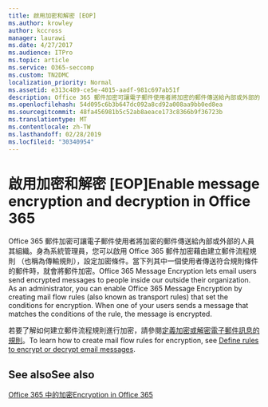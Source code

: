 ```yaml
---
title: 啟用加密和解密 [EOP]
ms.author: krowley
author: kccross
manager: laurawi
ms.date: 4/27/2017
ms.audience: ITPro
ms.topic: article
ms.service: O365-seccomp
ms.custom: TN2DMC
localization_priority: Normal
ms.assetid: e313c489-ce5e-4015-aadf-981c697ab51f
description: Office 365 郵件加密可讓電子郵件使用者將加密的郵件傳送給內部或外部的人員其組織。身為系統管理員，您可以啟用 Office 365 郵件加密藉由建立郵件流程規則 （傳輸規則），設定加密條件。
ms.openlocfilehash: 54d095c6b3b647dc092a8cd92a008aa9bb0ed8ea
ms.sourcegitcommit: 48fa456981b5c52ab8aeace173c8366b9f36723b
ms.translationtype: MT
ms.contentlocale: zh-TW
ms.lasthandoff: 02/28/2019
ms.locfileid: "30340954"
---
```

# <a name="enable-message-encryption-and-decryption-in-office-365"></a><span data-ttu-id="58bcb-104">啟用加密和解密 [EOP]</span><span class="sxs-lookup"><span data-stu-id="58bcb-104">Enable message encryption and decryption in Office 365</span></span>

<span data-ttu-id="58bcb-p102">Office 365 郵件加密可讓電子郵件使用者將加密的郵件傳送給內部或外部的人員其組織。身為系統管理員，您可以啟用 Office 365 郵件加密藉由建立郵件流程規則 （也稱為傳輸規則），設定加密條件。當下列其中一個使用者傳送符合規則條件的郵件時，就會將郵件加密。</span><span class="sxs-lookup"><span data-stu-id="58bcb-p102">Office 365 Message Encryption lets email users send encrypted messages to people inside our outside their organization. As an administrator, you can enable Office 365 Message Encryption by creating mail flow rules (also known as transport rules) that set the conditions for encryption. When one of your users sends a message that matches the conditions of the rule, the message is encrypted.</span></span>
  
<span data-ttu-id="58bcb-108">若要了解如何建立郵件流程規則進行加密，請參閱[定義加密或解密電子郵件訊息的規則](https://go.microsoft.com/fwlink/p/?LinkID=402846)。</span><span class="sxs-lookup"><span data-stu-id="58bcb-108">To learn how to create mail flow rules for encryption, see [Define rules to encrypt or decrypt email messages](https://go.microsoft.com/fwlink/p/?LinkID=402846).</span></span>
  
## <a name="see-also"></a><span data-ttu-id="58bcb-109">See also</span><span class="sxs-lookup"><span data-stu-id="58bcb-109">See also</span></span>

[<span data-ttu-id="58bcb-110">Office 365 中的加密</span><span class="sxs-lookup"><span data-stu-id="58bcb-110">Encryption in Office 365</span></span>](https://go.microsoft.com/fwlink/p/?LinkID=392525)

